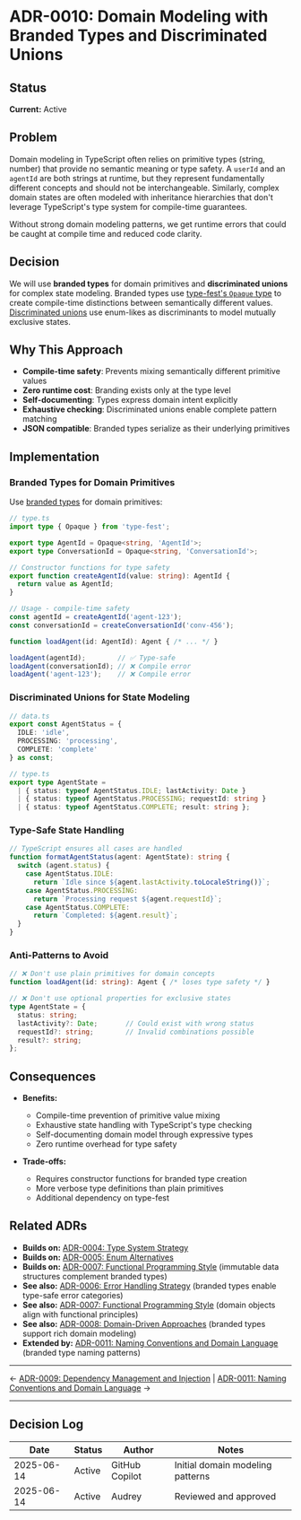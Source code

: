 # ADR-0010: Domain Modeling with Branded Types and Discriminated Unions

## Status

**Current:** Active

## Problem

Domain modeling in TypeScript often relies on primitive types (string, number) that provide no semantic meaning or type safety. A `userId` and an `agentId` are both strings at runtime, but they represent fundamentally different concepts and should not be interchangeable. Similarly, complex domain states are often modeled with inheritance hierarchies that don't leverage TypeScript's type system for compile-time guarantees.

Without strong domain modeling patterns, we get runtime errors that could be caught at compile time and reduced code clarity.

## Decision

We will use **branded types** for domain primitives and **discriminated unions** for complex state modeling. Branded types use [type-fest's `Opaque` type](https://github.com/sindresorhus/type-fest#opaque) to create compile-time distinctions between semantically different values. [Discriminated unions](https://www.typescriptlang.org/docs/handbook/2/narrowing.html#discriminated-unions) use enum-likes as discriminants to model mutually exclusive states.

## Why This Approach

- **Compile-time safety**: Prevents mixing semantically different primitive values
- **Zero runtime cost**: Branding exists only at the type level
- **Self-documenting**: Types express domain intent explicitly
- **Exhaustive checking**: Discriminated unions enable complete pattern matching
- **JSON compatible**: Branded types serialize as their underlying primitives

## Implementation

### Branded Types for Domain Primitives

Use [branded types](https://egghead.io/blog/using-branded-types-in-typescript) for domain primitives:

```typescript
// type.ts
import type { Opaque } from 'type-fest';

export type AgentId = Opaque<string, 'AgentId'>;
export type ConversationId = Opaque<string, 'ConversationId'>;

// Constructor functions for type safety
export function createAgentId(value: string): AgentId {
  return value as AgentId;
}
```

```typescript
// Usage - compile-time safety
const agentId = createAgentId('agent-123');
const conversationId = createConversationId('conv-456');

function loadAgent(id: AgentId): Agent { /* ... */ }

loadAgent(agentId);        // ✅ Type-safe
loadAgent(conversationId); // ❌ Compile error
loadAgent('agent-123');    // ❌ Compile error
```

### Discriminated Unions for State Modeling

```typescript
// data.ts
export const AgentStatus = {
  IDLE: 'idle',
  PROCESSING: 'processing', 
  COMPLETE: 'complete'
} as const;
```

```typescript
// type.ts
export type AgentState = 
  | { status: typeof AgentStatus.IDLE; lastActivity: Date }
  | { status: typeof AgentStatus.PROCESSING; requestId: string }
  | { status: typeof AgentStatus.COMPLETE; result: string };
```

### Type-Safe State Handling

```typescript
// TypeScript ensures all cases are handled
function formatAgentStatus(agent: AgentState): string {
  switch (agent.status) {
    case AgentStatus.IDLE:
      return `Idle since ${agent.lastActivity.toLocaleString()}`;
    case AgentStatus.PROCESSING:
      return `Processing request ${agent.requestId}`;
    case AgentStatus.COMPLETE:
      return `Completed: ${agent.result}`;
  }
}
```

### Anti-Patterns to Avoid

```typescript
// ❌ Don't use plain primitives for domain concepts
function loadAgent(id: string): Agent { /* loses type safety */ }

// ❌ Don't use optional properties for exclusive states
type AgentState = {
  status: string;
  lastActivity?: Date;       // Could exist with wrong status
  requestId?: string;        // Invalid combinations possible
  result?: string;
};
```

## Consequences

- **Benefits:**
  - Compile-time prevention of primitive value mixing
  - Exhaustive state handling with TypeScript's type checking
  - Self-documenting domain model through expressive types
  - Zero runtime overhead for type safety

- **Trade-offs:**
  - Requires constructor functions for branded type creation
  - More verbose type definitions than plain primitives
  - Additional dependency on type-fest

## Related ADRs

- **Builds on:** [ADR-0004: Type System Strategy](0004-type-strategy.md)
- **Builds on:** [ADR-0005: Enum Alternatives](0005-enum-likes.md)
- **Builds on:** [ADR-0007: Functional Programming Style](0007-functional-style.md) (immutable data structures complement branded types)
- **See also:** [ADR-0006: Error Handling Strategy](0006-error-handling.md) (branded types enable type-safe error categories)
- **See also:** [ADR-0007: Functional Programming Style](0007-functional-style.md) (domain objects align with functional principles)
- **See also:** [ADR-0008: Domain-Driven Approaches](0008-domain-driven-design.md) (branded types support rich domain modeling)
- **Extended by:** [ADR-0011: Naming Conventions and Domain Language](0011-naming-conventions.md) (branded type naming patterns)

---

← [ADR-0009: Dependency Management and Injection](0009-dependency-inversion.md) | [ADR-0011: Naming Conventions and Domain Language](0011-naming-conventions.md) →

---

## Decision Log

| Date | Status | Author | Notes |
|------|--------|--------|-------|
| 2025-06-14 | Active | GitHub Copilot | Initial domain modeling patterns |
| 2025-06-14 | Active | Audrey | Reviewed and approved |
